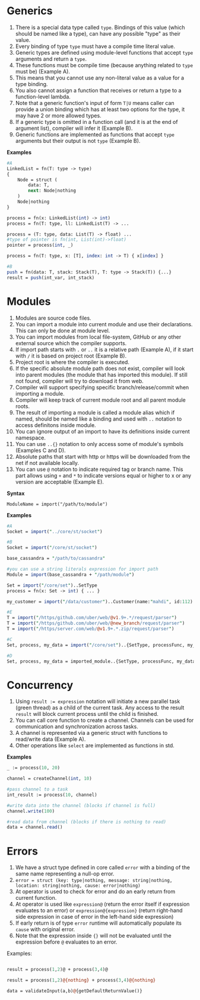 # Generics

1. There is a special data type called `type`. Bindings of this value (which should be named like a type), can have any possible "type" as their value.
2. Every binding of type `type` must have a compile time literal value.
3. Generic types are defined using module-level functions that accept `type` arguments and return a `type`. 
4. These functions must be compile time (because anything related to `type` must be) (Example A). 
5. This means that you cannot use any non-literal value as a value for a type binding.
6. You also cannot assign a function that receives or return a type to a function-level lambda.
7. Note that a generic function's input of form `T|U` means caller can provide a union binding which has at least two options for the type, it may have 2 or more allowed types.
8. If a generic type is omitted in a function call (and it is at the end of argument list), compiler will infer it (Example B). 
9. Generic functions are implemented as functions that accept `type` arguments but their output is not `type` (Example B).

**Examples**

```perl
#A
LinkedList = fn(T: type -> type)
{
    Node = struct (
        data: T,
        next: Node|nothing
    )
    Node|nothing
}

process = fn(x: LinkedList(int) -> int)
process = fn(T: type, ll: LinkedList(T) -> ...

process = (T: type, data: List(T) -> float) ...
#type of pointer is fn(int, List(int)->float)
pointer = process(int, _) 

process = fn(T: type, x: [T], index: int -> T) { x[index] }

#B
push = fn(data: T, stack: Stack(T), T: type -> Stack(T)) {...}
result = push(int_var, int_stack)
```

# Modules

1. Modules are source code files. 
2. You can import a module into current module and use their declarations. This can only be done at module level. 
3. You can import modules from local file-system, GitHub or any other external source which the compiler supports.
4. If import path starts with `.` or `..` it is a relative path (Example A), if it start with `/` it is based on project root (Example B).
5. Project root is where the compiler is executed.
6. If the specific absolute module path does not exist, compiler will look into parent modules (the module that has imported this module). If still not found, compiler will try to download it from web. 
7. Compiler will support specifying specific branch/release/commit when importing a module. 
8. Compiler will keep track of current module root and all parent module roots. 
9. The result of importing a module is called a module alias which if named, should be named like a binding and used with `..` notation to access definitons inside module. 
10. You can ignore output of an import to have its definitions inside current namespace. 
11. You can use `..{}` notation to only access some of module's symbols (Examples C and D).
12. Absolute paths that start with http or https will be downloaded from the net if not available locally.
14. You can use `@` notation to indicate required tag or branch name. This part allows using `+` and `*` to indicate versions equal or higher to x or any version are acceptable (Example E).

**Syntax**

`ModuleName = import("/path/to/module")`

**Examples**

```perl
#A
Socket = import("../core/st/socket")

#B
Socket = import("/core/st/socket")

base_cassandra = "/path/to/cassandra"

#you can use a string literals expression for import path
Module = import(base_cassandra + "/path/module") 

Set = import("/core/set")..SetType
process = fn(x: Set -> int) { ... }

my_customer = import("/data/customer")..Customer(name:"mahdi", id:112)

#E
T = import("/https/github.com/uber/web/@v1.9+.*/request/parser")
T = import("/https/github.com/uber/web/@new_branch/request/parser")
T = import("/https/server.com/web/@v1.9+.*.zip/request/parser")

#C
Set, process, my_data = import("/core/set")..{SetType, processFunc, my_data}

#D
Set, process, my_data = imported_module..{SetType, processFunc, my_data}
```

# Concurrency

1. Using `result := expression` notation will initiate a new parallel task (green thread) as a child of the current task. Any access to the result `result` will block current process until the child is finished.
2. You can call core function to create a channel. Channels can be used for communication and synchronization across tasks.
3. A channel is represented via a generic struct with functions to read/write data (Example A).
4. Other operations like `select` are implemented as functions in std.

**Examples**

```perl
_ := process(10, 20)

channel = createChannel(int, 10)

#pass channel to a task
int_result := process(10, channel)

#write data into the channel (blocks if channel is full)
channel.write(100)

#read data from channel (blocks if there is nothing to read)
data = channel.read()
```

# Errors

1. We have a struct type defined in core called `error` with a binding of the same name representing a null-op error.
2. `error = struct (key: type|nothing, message: string|nothing, location: string|nothing, cause: error|nothing)`
3. At operator is used to check for error and do an early return from current function.
4. At operator is used like `expression@` (return the error itself if expression evaluates to an error) or `expression@{expression}` (return right-hand side expression in case of error in the left-hand side expression)
5. If early return is of type `error` runtime will automatically populate its `cause` with original error.
6. Note that the expression inside `{}` will not be evaluated until the expression before `@` evaluates to an error.

Examples:
```perl

result = process(1,2)@ + process(3,4)@

result = process(1,2)@{nothing} + process(3,4)@{nothing}

data = validateInput(a,b)@{getDefaultReturnValue()}

```




